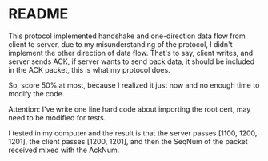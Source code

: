 # README #

This protocol implemented handshake and one-direction data flow from client to server, due to my misunderstanding of the protocol, I didn't implement the other direction of data flow. That's to say, client writes, and server sends ACK, if server wants to send back data, it should be included in the ACK packet, this is what my protocol does.

So, score 50% at most, because I realized it just now and no enough time to modify the code.

Attention: I've write one line hard code about importing the root cert, may need to be modified for tests.

I tested in my computer and the result is that the server passes [1100, 1200, 1201], the client passes [1200, 1201], and then the SeqNum of the packet received mixed with the AckNum.